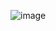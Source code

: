 ![image](https://user-images.githubusercontent.com/79401055/144961961-729c32ae-3722-4cce-831b-a39e11d9d48e.png)
